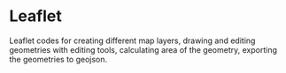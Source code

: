 # Leaflet
Leaflet codes for creating different map layers, drawing and editing geometries with editing tools, calculating area of the geometry, exporting the geometries to geojson.
